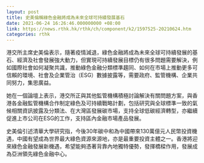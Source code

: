 ```yaml
---
layout: post
title: 史美倫稱綠色金融將成為未來全球可持續發展基石
date: 2021-06-24 16:26:46.000000000 +08:00
link: https://news.rthk.hk/rthk/ch/component/k2/1597525-20210624.htm
categories: rthk
---
```


港交所主席史美倫表示，隨著疫情減退，綠色金融將成為未來全球可持續發展的基石、經濟及社會發展強大動力，但實現可持續發展目標仍有很多問題需要解決，例如國際社會如何凝聚共識，推動綠色金融分類標準趨同、如何在市場上推動更多可信賴的環境、社會及企業管治（ESG）數據披露等，需要政府、監管機構、企業共同努力，集思廣益。

她在一個論壇上表示，港交所正與其他監管機構積極討論解決有關問題方案，與香港各金融監管機構合作制定綠色及可持續戰略計劃，包括研究與全球標準一致的氣候相關資訊披露及分類法、在大灣區發展碳市場，支持全球低碳經濟轉型，亦繼續促進上市公司在ESG的工作，支持區內金融市場產品發展。

史美倫引述清華大學研究指，今後30年碳中和為中國帶來130萬億元人民幣投資機遇，中國有望成為世界最大綠色資源來源地，亦是最重要投資主體之一。香港將迎來綠色金融發展新機遇，希望能夠憑著背靠內地獨特優勢，發揮橋樑作用，發展成為亞洲領先綠色金融中心。
